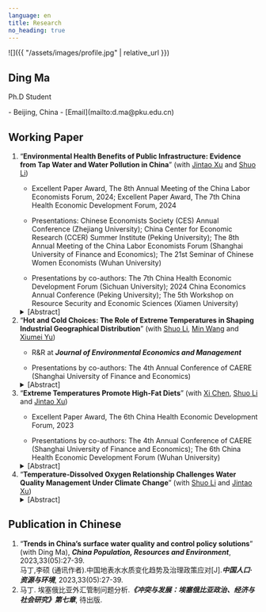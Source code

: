 ```yaml
---
language: en
title: Research
no_heading: true
---
```


<div class="row">
<div class="col-md-4" markdown="1">
<div class="site-personal-heading" markdown="1">
![]({{ "/assets/images/profile.jpg" | relative_url }})

## Ding Ma

Ph.D Student
</div>
<div class="site-personal-info" markdown="1">
- <span class="icon icon-office"></span> Beijing, China
- <span class="icon icon-mail"></span> [Email](mailto:d.ma@pku.edu.cn)
</div>
</div>
<div class="col-md-8" markdown="1">

## Working Paper
<ol>
<li>“<b>Environmental Health Benefits of Public Infrastructure: Evidence from Tap Water and Water Pollution in China</b>” (with <a href="https://en.nsd.pku.edu.cn/faculty/fulltime/x/239550.htm">Jintao Xu</a> and <a href="https://shuoliecon.github.io/">Shuo Li</a>) </li>
<ul><li>Excellent Paper Award, The 8th Annual Meeting of the China Labor Economists Forum, 2024; Excellent Paper Award, The 7th China Health Economic Development Forum, 2024</li></ul>
<ul><li>Presentations: Chinese Economists Society (CES) Annual Conference (Zhejiang University); China Center for Economic Research (CCER) Summer Institute (Peking University); The 8th Annual Meeting of the China Labor Economists Forum (Shanghai University of Finance and Economics); The 21st Seminar of Chinese Women Economists (Wuhan University)</li></ul>
<ul><li>Presentations by co-authors: The 7th China Health Economic Development Forum (Sichuan University); 2024 China Economics Annual Conference (Peking University); The 5th Workshop on Resource Security and Economic Sciences (Xiamen University)</li></ul>
<details><summary>[Abstract]</summary>Based on data from the China Health and Nutrition Survey and Surface Water Quality Weekly Report, we estimate the effects of water pollution, tap water, and their interaction on individual health status. Using the panel IV regression method, we find that water pollution significantly increases the morbidity rate, while ignoring the different levels of pollution exposure caused by the use of tap water may lead to a serious underestimate of the impact of water pollution. Regression results show that tap water can offset about 60% of the negative health effects of water pollution, and the non-offsetting part may come from pollutants that cannot be eliminated by treatment processes in waterworks. Finally, comparing the disease cost and the total health cost caused by water pollution, we find that nearly 2/3 of the health cost can be attributed to the disease cost. As one of the most important infrastructure investments, the adoption of tap water greatly eliminates the negative impact of water pollution on the health of Chinese residents. This has important general implications for low-income countries with a low proportion of tap water supply worldwide.</details>


<li>“<b>Hot and Cold Choices: The Role of Extreme Temperatures in Shaping Industrial Geographical Distribution</b>” (with <a href="https://shuoliecon.github.io/">Shuo Li</a>, <a href="https://en.nsd.pku.edu.cn/faculty/fulltime/w/240007.htm">Min Wang</a> and <a href="https://csxy.zuel.edu.cn/2019/1104/c7501a227525/page.htm">Xiumei Yu</a>) </li>
<ul><li>R&R at <b><i>Journal of Environmental Economics and Management</i></b></li></ul>
<ul><li>Presentations by co-authors: The 4th Annual Conference of CAERE (Shanghai University of Finance and Economics)</li></ul>
<details><summary>[Abstract]</summary>This paper examines how extreme temperatures shape firm entry decisions and industrial geography. Leveraging comprehensive firm registration data from China, we identify an inverted U-shaped relationship between temperature and firm entry, while firm exit remains largely unresponsive. Sector analyses reveal that temperature extremes suppress firm entry in agriculture and industry through production shocks, and in services through demand-side spillovers. Firms also adapt by shifting equity investments toward new firm establishments in regions with milder climates. Climate projections indicate that ongoing warming will significantly reshape industrial geography, with warmer regions experiencing greater losses. These findings highlight firm location choice as a critical channel of climate adaptation and underscore the role of temperature risk in driving long-term spatial economic change.</details>

<li>“<b>Extreme Temperatures Promote High-Fat Diets</b>” (with <a href="https://ysph.yale.edu/profile/xi-chen/">Xi Chen</a>, <a href="https://shuoliecon.github.io/">Shuo Li</a> and <a href="https://en.nsd.pku.edu.cn/faculty/fulltime/x/239550.htm">Jintao Xu</a>)</li>
<ul><li>Excellent Paper Award, The 6th China Health Economic Development Forum, 2023</li></ul>
<ul><li>Presentations by co-authors: The 4th Annual Conference of CAERE (Shanghai University of Finance and Economics); The 6th China Health Economic Development Forum (Wuhan University)</li></ul>
<details><summary>[Abstract]</summary>Extreme temperatures threaten agriculture and exacerbate global food insecurity, yet their direct impact on dietary choices remains poorly understood. We provide the first evidence of how short-term exposures to hot or cold weather may affect macronutrient intake in China. We find that hot weather reduces carbohydrate and protein consumption but not fat intake, while cold weather increases all nutrient intakes, particularly fats. Both conditions elevate high-fat diet risks. Fans, air conditioners, and heating systems mainly mitigate these effects by altering thermal comfort, whereas refrigerators, which primarily serve to store food, show minimal impact. These results suggest that temperatures may influence dietary patterns more through physiological appetite regulation than food accessibility. Socioeconomic disparities are evident, with rural and less-educated individuals more likely to adopt high-fat diets. Projections indicate that climate change will generally increase high-fat diet probabilities, with northern regions experiencing declines and southern regions rising due to differing temperature changes.</details>

<li>“<b>Temperature-Dissolved Oxygen Relationship Challenges Water Quality Management Under Climate Change</b>” (with <a href="https://shuoliecon.github.io/">Shuo Li</a> and <a href="https://en.nsd.pku.edu.cn/faculty/fulltime/x/239550.htm">Jintao Xu</a>)</li>
<details><summary>[Abstract]</summary>Climate change presents critical environmental challenges including water quality management. Surface water quality in China, measured using different indicators, has improved over the years. However, seasonality patterns across key water quality indicators are contradictory. While dissolved oxygen (DO) concentration reaches its worst levels in late summer, other major indicators, such as permanganate index (CODMn) and ammonia nitrogen (NH3-N), show opposite trends. Through regression analysis, this study reveals a strong negative relationship between DO concentration and air temperature, explaining the seasonal contradictions observed across key water quality indicators. Higher air temperatures lead to an increase in water temperature, thereby reducing the DO concentration in water. Since this temperature–DO concentration relationship is primarily a physical rather than a chemical process, current water quality assessments in China may be biased, particularly under warmer conditions, potentially overestimating water pollution severity and influencing environmental policy decisions. Similar challenges with water‑quality management also exist globally. Therefore, we recommend selecting metrics that match each specific water‑use purpose. Drinking water standards should rely on DO saturation, whereas DO concentration should be retained for criteria that protect aquatic biodiversity. Our findings emphasize the interplay between climate change and water quality management, providing critical insights to achieve Sustainable Development Goals (SDGs) and advance integrated environmental management strategies.</details>
</ol>


## Publication in Chinese

<ol>
<li>“<b>Trends in China’s surface water quality and control policy solutions</b>” (with Ding Ma), <b><i>China Population, Resources and Environment</i></b>, 2023,33(05):27-39.
</li>
马丁,李硕 (通讯作者).中国地表水水质变化趋势及治理政策应对[J].<b><i>中国人口·资源与环境</i></b>, 2023,33(05):27-39.
<li>马丁. 埃塞俄比亚外汇管制问题分析.<b><i>《冲突与发展：埃塞俄比亚政治、经济与社会研究》第七章</i></b>, 待出版.</li>
</ol>
